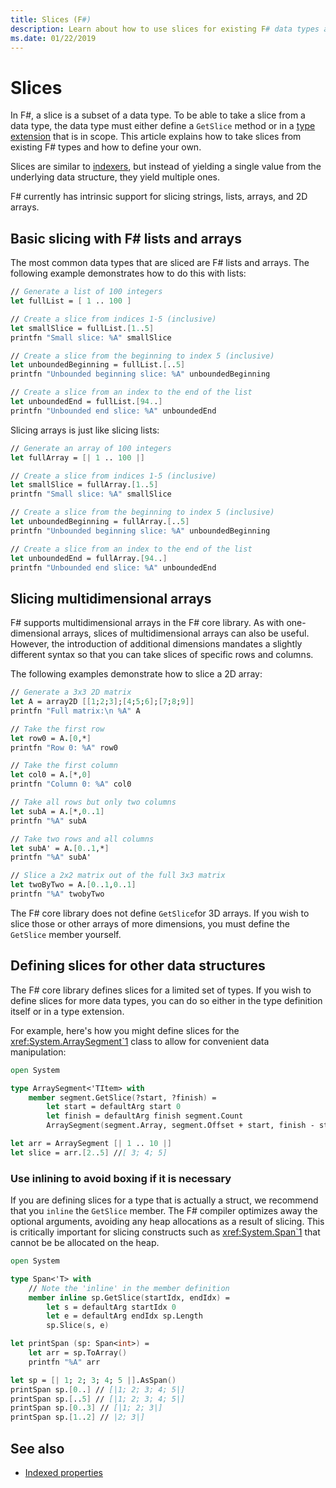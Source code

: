 ```yaml
---
title: Slices (F#)
description: Learn about how to use slices for existing F# data types and how to define your own slices for other data types.
ms.date: 01/22/2019
---
```


# Slices

In F#, a slice is a subset of a data type. To be able to take a slice from a data type, the data type must either define a `GetSlice` method or in a [type extension](type-extensions.md) that is in scope. This article explains how to take slices from existing F# types and how to define your own.

Slices are similar to [indexers](members/indexed-properties.md), but instead of yielding a single value from the underlying data structure, they yield multiple ones.

F# currently has intrinsic support for slicing strings, lists, arrays, and 2D arrays.

## Basic slicing with F# lists and arrays

The most common data types that are sliced are F# lists and arrays. The following example demonstrates how to do this with lists:

```fsharp
// Generate a list of 100 integers
let fullList = [ 1 .. 100 ]

// Create a slice from indices 1-5 (inclusive)
let smallSlice = fullList.[1..5]
printfn "Small slice: %A" smallSlice

// Create a slice from the beginning to index 5 (inclusive)
let unboundedBeginning = fullList.[..5]
printfn "Unbounded beginning slice: %A" unboundedBeginning

// Create a slice from an index to the end of the list
let unboundedEnd = fullList.[94..]
printfn "Unbounded end slice: %A" unboundedEnd
```

Slicing arrays is just like slicing lists:

```fsharp
// Generate an array of 100 integers
let fullArray = [| 1 .. 100 |]

// Create a slice from indices 1-5 (inclusive)
let smallSlice = fullArray.[1..5]
printfn "Small slice: %A" smallSlice

// Create a slice from the beginning to index 5 (inclusive)
let unboundedBeginning = fullArray.[..5]
printfn "Unbounded beginning slice: %A" unboundedBeginning

// Create a slice from an index to the end of the list
let unboundedEnd = fullArray.[94..]
printfn "Unbounded end slice: %A" unboundedEnd
```

## Slicing multidimensional arrays

F# supports multidimensional arrays in the F# core library. As with one-dimensional arrays, slices of multidimensional arrays can also be useful. However, the introduction of additional dimensions mandates a slightly different syntax so that you can take slices of specific rows and columns.

The following examples demonstrate how to slice a 2D array:

```fsharp
// Generate a 3x3 2D matrix
let A = array2D [[1;2;3];[4;5;6];[7;8;9]]
printfn "Full matrix:\n %A" A

// Take the first row
let row0 = A.[0,*]
printfn "Row 0: %A" row0

// Take the first column
let col0 = A.[*,0]
printfn "Column 0: %A" col0

// Take all rows but only two columns
let subA = A.[*,0..1]
printfn "%A" subA

// Take two rows and all columns
let subA' = A.[0..1,*]
printfn "%A" subA'

// Slice a 2x2 matrix out of the full 3x3 matrix
let twoByTwo = A.[0..1,0..1]
printfn "%A" twobyTwo
```

The F# core library does not define `GetSlice`for 3D arrays. If you wish to slice those or other arrays of more dimensions, you must define the `GetSlice` member yourself.

## Defining slices for other data structures

The F# core library defines slices for a limited set of types. If you wish to define slices for more data types, you can do so either in the type definition itself or in a type extension.

For example, here's how you might define slices for the <xref:System.ArraySegment`1> class to allow for convenient data manipulation:

```fsharp
open System

type ArraySegment<'TItem> with
    member segment.GetSlice(?start, ?finish) =
        let start = defaultArg start 0
        let finish = defaultArg finish segment.Count
        ArraySegment(segment.Array, segment.Offset + start, finish - start)

let arr = ArraySegment [| 1 .. 10 |]
let slice = arr.[2..5] //[ 3; 4; 5]
```

### Use inlining to avoid boxing if it is necessary

If you are defining slices for a type that is actually a struct, we recommend that you `inline` the `GetSlice` member. The F# compiler optimizes away the optional arguments, avoiding any heap allocations as a result of slicing. This is critically important for slicing constructs such as <xref:System.Span`1> that cannot be be allocated on the heap.

```fsharp
open System

type Span<'T> with
    // Note the 'inline' in the member definition
    member inline sp.GetSlice(startIdx, endIdx) =
        let s = defaultArg startIdx 0
        let e = defaultArg endIdx sp.Length
        sp.Slice(s, e)

let printSpan (sp: Span<int>) =
    let arr = sp.ToArray()
    printfn "%A" arr

let sp = [| 1; 2; 3; 4; 5 |].AsSpan()
printSpan sp.[0..] // [|1; 2; 3; 4; 5|]
printSpan sp.[..5] // [|1; 2; 3; 4; 5|]
printSpan sp.[0..3] // [|1; 2; 3|]
printSpan sp.[1..2] // |2; 3|]
```

## See also

- [Indexed properties](members/indexed-properties.md)
